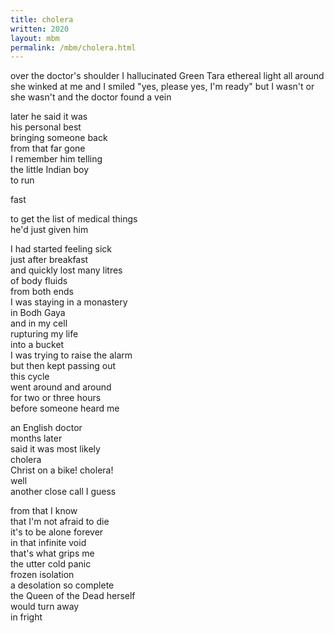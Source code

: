 ```yaml
---
title: cholera
written: 2020
layout: mbm
permalink: /mbm/cholera.html
---
```


<div class="poem">
over the doctor's shoulder  
I hallucinated Green Tara  
ethereal light all around  
she winked at me  
and I smiled  
"yes, please yes, I'm ready"  
but I wasn't  
or she wasn't  
and the doctor found a vein


later he said it was  
his personal best  
bringing someone back  
from that far gone  
I remember him telling  
the little Indian boy  
to run  


fast


to get the list of medical things  
he'd just given him  


I had started feeling sick  
just after breakfast  
and quickly lost many litres  
of body fluids  
from both ends  
I was staying in a monastery  
in Bodh Gaya  
and in my cell  
rupturing my life  
into a bucket  
I was trying to raise the alarm  
but then kept passing out  
this cycle  
went around and around  
for two or three hours  
before someone heard me


an English doctor  
months later  
said it was most likely  
cholera  
Christ on a bike! cholera!  
well  
another close call I guess  


from that I know  
that I'm not afraid to die  
it's to be alone forever  
in that infinite void  
that's what grips me  
the utter cold panic  
frozen isolation  
a desolation so complete  
the Queen of the Dead herself  
would turn away  
in fright
</div>
